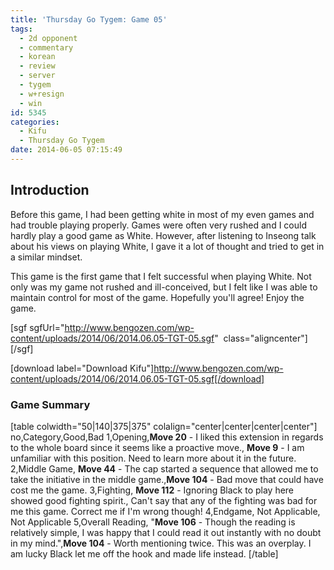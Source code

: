 ```yaml
---
title: 'Thursday Go Tygem: Game 05'
tags:
  - 2d opponent
  - commentary
  - korean
  - review
  - server
  - tygem
  - w+resign
  - win
id: 5345
categories:
  - Kifu
  - Thursday Go Tygem
date: 2014-06-05 07:15:49
---
```


## Introduction

Before this game, I had been getting white in most of my even games and had trouble playing properly. Games were often very rushed and I could hardly play a good game as White. However, after listening to Inseong talk about his views on playing White, I gave it a lot of thought and tried to get in a similar mindset.

This game is the first game that I felt successful when playing White. Not only was my game not rushed and ill-conceived, but I felt like I was able to maintain control for most of the game. Hopefully you'll agree! Enjoy the game.

[sgf sgfUrl="http://www.bengozen.com/wp-content/uploads/2014/06/2014.06.05-TGT-05.sgf"  class="aligncenter"][/sgf]

[download label="Download Kifu"]http://www.bengozen.com/wp-content/uploads/2014/06/2014.06.05-TGT-05.sgf[/download]

### Game Summary

[table colwidth="50|140|375|375" colalign="center|center|center|center"]
no,Category,Good,Bad
1,Opening,**Move 20** - I liked this extension in regards to the whole board since it seems like a proactive move., **Move 9** - I am unfamiliar with this position. Need to learn more about it in the future.
2,Middle Game, **Move 44** - The cap started a sequence that allowed me to take the initiative in the middle game.,**Move 104** - Bad move that could have cost me the game.
3,Fighting, **Move 112** - Ignoring Black to play here showed good fighting spirit., Can't say that any of the fighting was bad for me this game. Correct me if I'm wrong though!
4,Endgame, Not Applicable, Not Applicable
5,Overall Reading, "**Move 106** - Though the reading is relatively simple, I was happy that I could read it out instantly with no doubt in my mind.",**Move 104** - Worth mentioning twice. This was an overplay. I am lucky Black let me off the hook and made life instead.
[/table]